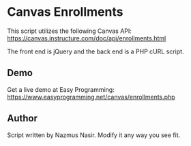 # Canvas Enrollments

This script utilizes the following Canvas API: https://canvas.instructure.com/doc/api/enrollments.html

The front end is jQuery and the back end is a PHP cURL script. 

## Demo
Get a live demo at Easy Programming: https://www.easyprogramming.net/canvas/enrollments.php

## Author
Script written by Nazmus Nasir. Modify it any way you see fit. 

